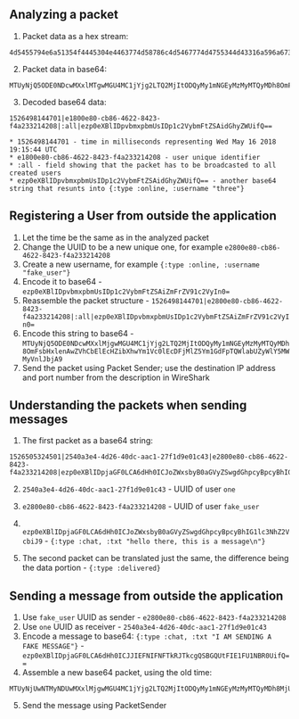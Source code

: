 ## Analyzing a packet

1. Packet data as a hex stream:
```
4d5455794e6a51354f4445304e4463774d58786c4d5467774d4755344d43316a596a67324c5451324d6a49744f4451794d79316d4e4745794d7a4d794d5451794d4468384f6d46736248786c656e41775a56684362456c4563485a6962586877596d315663306c456344466a4d6c5a35596d31476446705451576c6b52326835576c645661575a525054303d
```
2. Packet data in base64:
```
MTUyNjQ5ODE0NDcwMXxlMTgwMGU4MC1jYjg2LTQ2MjItODQyMy1mNGEyMzMyMTQyMDh8OmFsbHxlenAwZVhCbElEcHZibXhwYm1Vc0lEcDFjMlZ5Ym1GdFpTQWlkR2h5WldVaWZRPT0=
```

3. Decoded base64 data:
```
1526498144701|e1800e80-cb86-4622-8423-f4a233214208|:all|ezp0eXBlIDpvbmxpbmUsIDp1c2VybmFtZSAidGhyZWUifQ==
```

	* 1526498144701 - time in milliseconds representing Wed May 16 2018 19:15:44 UTC
	* e1800e80-cb86-4622-8423-f4a233214208 - user unique identifier 
	* :all - field showing that the packet has to be broadcasted to all created users
	* ezp0eXBlIDpvbmxpbmUsIDp1c2VybmFtZSAidGhyZWUifQ== - another base64 string that resunts into {:type :online, :username "three"}


## Registering a User from outside the application

1. Let the time be the same as in the analyzed packet
2. Change the UUID to be a new unique one, for example ``` e2800e80-cb86-4622-8423-f4a233214208 ```
3. Create a new username, for example ``` {:type :online, :username "fake_user"} ```
4. Encode it to base64 - ``` ezp0eXBlIDpvbmxpbmUsIDp1c2VybmFtZSAiZmFrZV91c2VyIn0= ```
5. Reassemble the packet structure - ``` 1526498144701|e2800e80-cb86-4622-8423-f4a233214208|:all|ezp0eXBlIDpvbmxpbmUsIDp1c2VybmFtZSAiZmFrZV91c2VyIn0= ```
6. Encode this string to base64 - ``` MTUyNjQ5ODE0NDcwMXxlMjgwMGU4MC1jYjg2LTQ2MjItODQyMy1mNGEyMzMyMTQyMDh8OmFsbHxlenAwZVhCbElEcHZibXhwYm1Vc0lEcDFjMlZ5Ym1GdFpTQWlabUZyWlY5MWMyVnlJbjA9 ```
7. Send the packet using Packet Sender; use the destination IP address and port number from the description in WireShark

## Understanding the packets when sending messages

1. The first packet as a base64 string:
```
1526505324501|2540a3e4-4d26-40dc-aac1-27f1d9e01c43|e2800e80-cb86-4622-8423-f4a233214208|ezp0eXBlIDpjaGF0LCA6dHh0ICJoZWxsbyB0aGVyZSwgdGhpcyBpcyBhIG1lc3NhZ2VcbiJ9
```
2. ``` 2540a3e4-4d26-40dc-aac1-27f1d9e01c43 ``` - UUID of user ``` one ```
3. ``` e2800e80-cb86-4622-8423-f4a233214208 ``` - UUID of user ``` fake_user ```
4. ``` ezp0eXBlIDpjaGF0LCA6dHh0ICJoZWxsbyB0aGVyZSwgdGhpcyBpcyBhIG1lc3NhZ2VcbiJ9``` - ```{:type :chat, :txt "hello there, this is a message\n"}```

5. The second packet can be translated just the same, the difference being the data portion - ```{:type :delivered}```

## Sending a message from outside the application

1. Use ```fake_user``` UUID as sender -  ``` e2800e80-cb86-4622-8423-f4a233214208 ```
2. Use ```one``` UUID as receiver -  ``` 2540a3e4-4d26-40dc-aac1-27f1d9e01c43 ```
3. Encode a message to base64:
```{:type :chat, :txt "I AM SENDING A FAKE MESSAGE"}``` - ```ezp0eXBlIDpjaGF0LCA6dHh0ICJJIEFNIFNFTkRJTkcgQSBGQUtFIE1FU1NBR0UifQ==```
4. Assemble a new base64 packet, using the old time:
```
MTUyNjUwNTMyNDUwMXxlMjgwMGU4MC1jYjg2LTQ2MjItODQyMy1mNGEyMzMyMTQyMDh8MjU0MGEzZTQtNGQyNi00MGRjLWFhYzEtMjdmMWQ5ZTAxYzQzfGV6cDBlWEJsSURwamFHRjBMQ0E2ZEhoMElDSkpJRUZOSUZORlRrUkpUa2NnUVNCR1FVdEZJRTFGVTFOQlIwVWlmUT09
```
5. Send the message using PacketSender
